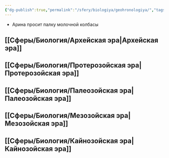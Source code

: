 ```yaml
---
{"dg-publish":true,"permalink":"/sfery/biologiya/geohronologiya/","tags":["Эволюция"]}
---
```


- Арина просит палку молочной колбасы
## [[Сферы/Биология/Архейская эра\|Архейская эра]]
## [[Сферы/Биология/Протерозойская эра\|Протерозойская эра]]
## [[Сферы/Биология/Палеозойская эра\|Палеозойская эра]] 
## [[Сферы/Биология/Мезозойская эра\|Мезозойская эра]]
## [[Сферы/Биология/Кайнозойская эра\|Кайнозойская эра]] 